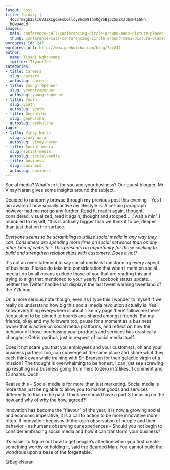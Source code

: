 ```yaml
---
layout: post
title: !binary |-
  4oCcTm8gb25lIGV2ZXIgcmFsbGllcyBhcm91bmQgYSBjb25mZXJlbmNlIGNh
  bGwu4oCd
images:
  main: conference-call-conferencing-circle-around-mans-picture-placed-avatars-other-people-who-talking-to-each-other-35308231.jpg
  thumb: conference-call-conferencing-circle-around-mans-picture-placed-avatars-other-people-who-talking-to-each-other-35308231.jpg
wordpress_id: 247
wordpress_url: http://www.geekulcha.com/blog/?p=247
author:
  name: Tiyani Nghonyama
  twitter: TiyaniTee
categories:
- title: Careers
  slug: careers
  autoslug: careers
- title: YoungTrepenuer
  slug: youngtrepenuer
  autoslug: youngtrepenuer
- title: Youth
  slug: youth
  autoslug: youth
- title: Geekulcha
  slug: geekulcha
  autoslug: geekulcha
tags:
- title: Vinay Naran
  slug: vinay-naran
  autoslug: vinay-naran
- title: Social media
  slug: social-media
  autoslug: social-media
- title: business
  slug: business
  autoslug: business
---
```

Social media? What's in it for you and your business? Our guest blogger, Mr Vinay Naran gives some insights around the subject.

 Decided to randomly browse through my previous post this evening – Yes I am aware of how socially active my lifestyle is. A certain paragraph however had me not go any further. Read it, read it again, thought, considered, visualized, read it again, thought and stopped….."wait a min" I mumbled to myself, “this is actually bigger than we think it to be, deeper than just that on the surface.

_Everyone seems to be scrambling to utilize social media in any way they can. Consumers are spending more time on social networks than on any other kind of website - This presents an opportunity for those seeking to build and strengthen relationships with customers. Does it not?_


 It's not an overstatement to say social media is transforming every aspect of business. Please do take into consideration that when I mention social media I do by all means exclude those of you that are reading this and trying to align that mentioned to your yearly Facebook status update…neither the Twitter handle that displays the last tweet warning tweetland of the Y2k bug.

 On a more serious note though, even as I type this I wonder to myself if we really do understand how big this social media revolution actually is. Yes I know everything everywhere is about ‘like my page ‘here’ follow me there’ ‘requesting to be pinned to boards and shared amongst friends. But my friends, okay and my followers too, pause for a moment as a business owner that is active on social media platforms, and reflect on how the behavior of those purchasing your products and services has drastically changed – Cetris paribus, just in respect of social media itself.

 Does it not scare you that you employees and your customers, oh and your business partners too, can converge at the same place and share what they each think even while training with Sir Branson for their galactic virgin of a mission? The thought is overwhelming to be honest, I can just see screwing up resulting in a business going from hero to zero in 2 likes, 1 comment and 15 shares. Ouch!

 Realise this – Social media is for more than just marketing. Social media is more than just being able to allow you to market goods and services differently to that in the past. I think we should have a part 3 focusing on the how and why of why the how, agreed?

 Innovation has become the “flavour” of the year, it is now a growing social and economic imperative, it is a call to action to be more innovative more often. If innovation begins with the keen observation of people and their behavior - as humans observing our experiences – Should you not begin to consider embracing social media and how it can transform your business?

 It’s easier to figure out how to get people’s attention when you first create something worthy of holding it, said the Bearded Man. You cannot build the wondrous upon a base of the forgettable.



 [@EagleNaran](https://twitter.com/EagleNaran "@EagleNaran")
